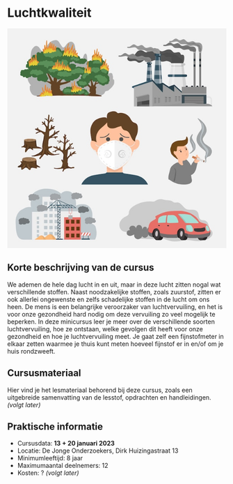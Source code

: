 # Luchtkwaliteit

![luchtvervuiling](luchtvervuiling.jpg)

## Korte beschrijving van de cursus
We ademen de hele dag lucht in en uit, maar in deze lucht zitten nogal wat verschillende stoffen. Naast noodzakelijke stoffen, zoals zuurstof, zitten er ook allerlei ongewenste en zelfs schadelijke stoffen in de lucht om ons heen. De mens is een belangrijke veroorzaker van luchtvervuiling, en het is voor onze gezondheid hard nodig om deze vervuiling zo veel mogelijk te beperken. In deze minicursus leer je meer over de verschillende soorten luchtvervuiling, hoe ze ontstaan, welke gevolgen dit heeft voor onze gezondheid en hoe je luchtvervuiling meet. Je gaat zelf een fijnstofmeter in elkaar zetten waarmee je thuis kunt meten hoeveel fijnstof er in en/of om je huis rondzweeft.

## Cursusmateriaal
Hier vind je het lesmateriaal behorend bij deze cursus, zoals een uitgebreide samenvatting van de lesstof, opdrachten en handleidingen.
<br>*(volgt later)*

## Praktische informatie
- Cursusdata: **13 + 20 januari 2023**
- Locatie: De Jonge Onderzoekers, Dirk Huizingastraat 13
- Minimumleeftijd: 8 jaar
- Maximumaantal deelnemers: 12
- Kosten: ? *(volgt later)*
